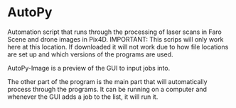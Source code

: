 # AutoPy
Automation script that runs through the processing of laser scans in Faro Scene and drone images in Pix4D. IMPORTANT: This scrips will only work here at this location. If downloaded it will not work due to how file locations are set up and which versions of the programs are used.

AutoPy-Image is a preview of the GUI to input jobs into.

The other part of the program is the main part that will automatically process through the programs. It can be running on a computer and whenever the GUI adds a job to the list, it will run it.
